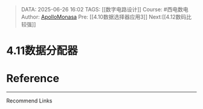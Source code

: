 > DATA: 2025-06-26 16:02
> TAGS: [[数字电路设计]]
> Course: #西电数电 
> Author: [ApolloMonasa](https://github.com/ApolloMonasa)
> Pre: [[4.10数据选择器应用3]]
> Next:[[4.12数码比较强]]


# 4.11数据分配器


# Reference


---
Recommend Links
